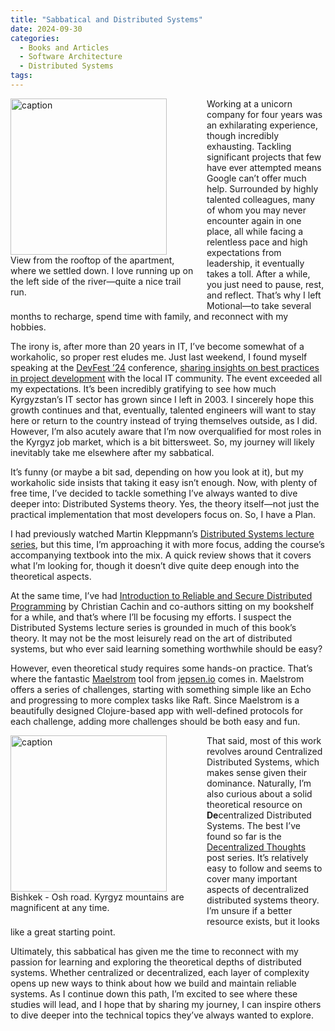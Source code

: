 ```yaml
---
title: "Sabbatical and Distributed Systems"
date: 2024-09-30
categories:
  - Books and Articles
  - Software Architecture
  - Distributed Systems
tags:
---
```

<figure style="float: left; width: 300px; margin: 0 1em 1em 0;" markdown>
  <a href="https://sysdev.me/img/bishkek.jpeg" target="_blank">
    <img src="https://sysdev.me/img/bishkek.jpeg" alt="caption" width="250">
  </a>
  <figcaption>
    View from the rooftop of the apartment, where we settled down. I love running up on the left side of the river—quite a nice trail run.
  </figcaption>
</figure>

Working at a unicorn company for four years was an exhilarating experience, though incredibly exhausting. Tackling significant projects that few have ever attempted means Google can’t offer much help. Surrounded by highly talented colleagues, many of whom you may never encounter again in one place, all while facing a relentless pace and high expectations from leadership, it eventually takes a toll. After a while, you just need to pause, rest, and reflect. That’s why I left Motional—to take several months to recharge, spend time with family, and reconnect with my hobbies.

The irony is, after more than 20 years in IT, I’ve become somewhat of a workaholic, so proper rest eludes me. Just last weekend, I found myself speaking at the [DevFest ’24](https://www.linkedin.com/posts/gdg-bishkek_объявляем-спикеров-devfest-2024-с-радостью-activity-7237857767137435651-DpTq/) conference, [sharing insights on best practices in project development](https://docs.google.com/presentation/d/1eusLUNpu1eOugbAPnrL0eoVA1P-U6U0SINnCTSBOkQg/edit) with the local IT community. The event exceeded all my expectations. It’s been incredibly gratifying to see how much Kyrgyzstan’s IT sector has grown since I left in 2003. I sincerely hope this growth continues and that, eventually, talented engineers will want to stay here or return to the country instead of trying themselves outside, as I did. However, I’m also acutely aware that I’m now overqualified for most roles in the Kyrgyz job market, which is a bit bittersweet. So, my journey will likely inevitably take me elsewhere after my sabbatical.

It’s funny (or maybe a bit sad, depending on how you look at it), but my workaholic side insists that taking it easy isn’t enough. Now, with plenty of free time, I’ve decided to tackle something I’ve always wanted to dive deeper into: Distributed Systems theory. Yes, the theory itself—not just the practical implementation that most developers focus on. So, I have a Plan.
<!-- more -->
I had previously watched Martin Kleppmann’s [Distributed Systems lecture series](https://www.youtube.com/playlist?list=PLeKd45zvjcDFUEv_ohr_HdUFe97RItdiB), but this time, I’m approaching it with more focus, adding the course’s accompanying textbook into the mix. A quick review shows that it covers what I’m looking for, though it doesn’t dive quite deep enough into the theoretical aspects.

At the same time, I’ve had [Introduction to Reliable and Secure Distributed Programming](https://www.goodreads.com/book/show/10064443-introduction-to-reliable-and-secure-distributed-programming) by Christian Cachin and co-authors sitting on my bookshelf for a while, and that’s where I’ll be focusing my efforts. I suspect the Distributed Systems lecture series is grounded in much of this book’s theory. It may not be the most leisurely read on the art of distributed systems, but who ever said learning something worthwhile should be easy?

However, even theoretical study requires some hands-on practice. That’s where the fantastic [Maelstrom](https://github.com/jepsen-io/maelstrom) tool from [jepsen.io](https://jepsen.io) comes in. Maelstrom offers a series of challenges, starting with something simple like an Echo and progressing to more complex tasks like Raft. Since Maelstrom is a beautifully designed Clojure-based app with well-defined protocols for each challenge, adding more challenges should be both easy and fun.


<figure style="float: left; width: 300px; margin: 0 1em 1em 0;" markdown>
  <a href="https://sysdev.me/wp-content/uploads/2024/09/1-1.jpeg" target="_blank">
    <img src="https://sysdev.me/wp-content/uploads/2024/09/1-1.jpeg" alt="caption" width="250">
  </a>
  <figcaption>
    Bishkek - Osh road. Kyrgyz mountains are magnificent at any time.
  </figcaption>
</figure>

That said, most of this work revolves around Centralized Distributed Systems, which makes sense given their dominance. Naturally, I’m also curious about a solid theoretical resource on **De**centralized Distributed Systems. The best I’ve found so far is the [Decentralized Thoughts](https://decentralizedthoughts.github.io) post series. It’s relatively easy to follow and seems to cover many important aspects of decentralized distributed systems theory. I’m unsure if a better resource exists, but it looks like a great starting point.

Ultimately, this sabbatical has given me the time to reconnect with my passion for learning and exploring the theoretical depths of distributed systems. Whether centralized or decentralized, each layer of complexity opens up new ways to think about how we build and maintain reliable systems. As I continue down this path, I’m excited to see where these studies will lead, and I hope that by sharing my journey, I can inspire others to dive deeper into the technical topics they’ve always wanted to explore.